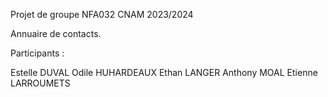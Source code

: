 Projet de groupe NFA032 CNAM 2023/2024

Annuaire de contacts.

Participants :

Estelle DUVAL
Odile HUHARDEAUX
Ethan LANGER
Anthony MOAL
Etienne LARROUMETS
